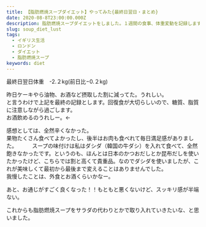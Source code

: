 ```yaml
---
title: 【脂肪燃焼スープダイエット】やってみた{最終日翌日・まとめ}
date: 2020-08-8T23:00:00.000Z
description: 脂肪燃焼スープダイエットをしました。１週間の食事、体重変動を記録します。
slug: soup_diet_lust
tags: 
  - イギリス生活
  - ロンドン
  - ダイエット
  - 脂肪燃焼スープ
keywords: diet
---  
```

 

最終日翌日体重　-2.２kg(前日比−0.２kg)    

昨日ケーキやら油物、お酒など摂取した割に減ってた。うれしい。  
と言うわけで上記を最終の記録とします。回復食が大切らしいので、糖質、脂質に注意しながら過ごします。  
お酒飲めるのうれしー。←  

感想としては、全然辛くなかった。  
果物たくさん食べてよかったし、後半はお肉も食べれて毎日満足感がありました。　　　
スープの味付けは私はダシダ（韓国の牛ダシ）を入れて食べて、全然飽きなかったです。というのも、ほんとは日本のかつおだしとか昆布だしを使いたかったけど、こちらでは割と高くて貴重品。なのでダシダを使いましたが、これが美味しくて最初から最後まで変えることはありませんでした。  
我慢したことは、外食とお酒くらいかなー。  

あと、お通じがすごく良くなった！！もともと悪くないけど、スッキリ感が半端ない。  

これからも脂肪燃焼スープをサラダの代わりとかで取り入れていきたいな、と思いました。  
